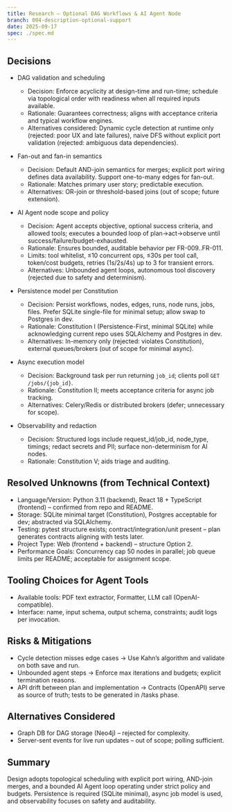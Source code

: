 ```yaml
---
title: Research – Optional DAG Workflows & AI Agent Node
branch: 004-description-optional-support
date: 2025-09-17
spec: ./spec.md
---
```


## Decisions

- DAG validation and scheduling
  - Decision: Enforce acyclicity at design-time and run-time; schedule via topological order with readiness when all required inputs available.
  - Rationale: Guarantees correctness; aligns with acceptance criteria and typical workflow engines.
  - Alternatives considered: Dynamic cycle detection at runtime only (rejected: poor UX and late failures), naive DFS without explicit port validation (rejected: ambiguous data dependencies).

- Fan-out and fan-in semantics
  - Decision: Default AND-join semantics for merges; explicit port wiring defines data availability. Support one-to-many edges for fan-out.
  - Rationale: Matches primary user story; predictable execution.
  - Alternatives: OR-join or threshold-based joins (out of scope; future extension).

- AI Agent node scope and policy
  - Decision: Agent accepts objective, optional success criteria, and allowed tools; executes a bounded loop of plan→act→observe until success/failure/budget-exhausted.
  - Rationale: Ensures bounded, auditable behavior per FR-009..FR-011.
  - Limits: tool whitelist, ≤10 concurrent ops, ≤30s per tool call, token/cost budgets, retries (1s/2s/4s) up to 3 for transient errors.
  - Alternatives: Unbounded agent loops, autonomous tool discovery (rejected due to safety and determinism).

- Persistence model per Constitution
  - Decision: Persist workflows, nodes, edges, runs, node runs, jobs, files. Prefer SQLite single-file for minimal setup; allow swap to Postgres in dev.
  - Rationale: Constitution I (Persistence-First, minimal SQLite) while acknowledging current repo uses SQLAlchemy and Postgres in dev.
  - Alternatives: In-memory only (rejected: violates Constitution), external queues/brokers (out of scope for minimal async).

- Async execution model
  - Decision: Background task per run returning `job_id`; clients poll `GET /jobs/{job_id}`.
  - Rationale: Constitution II; meets acceptance criteria for async job tracking.
  - Alternatives: Celery/Redis or distributed brokers (defer; unnecessary for scope).

- Observability and redaction
  - Decision: Structured logs include request_id/job_id, node_type, timings; redact secrets and PII; surface non-determinism for AI nodes.
  - Rationale: Constitution V; aids triage and auditing.

## Resolved Unknowns (from Technical Context)

- Language/Version: Python 3.11 (backend), React 18 + TypeScript (frontend) – confirmed from repo and README.
- Storage: SQLite minimal target (Constitution), Postgres acceptable for dev; abstracted via SQLAlchemy.
- Testing: pytest structure exists; contract/integration/unit present – plan generates contracts aligning with tests later.
- Project Type: Web (frontend + backend) – structure Option 2.
- Performance Goals: Concurrency cap 50 nodes in parallel; job queue limits per README; acceptable for assignment scope.

## Tooling Choices for Agent Tools

- Available tools: PDF text extractor, Formatter, LLM call (OpenAI-compatible).
- Interface: name, input schema, output schema, constraints; audit logs per invocation.

## Risks & Mitigations

- Cycle detection misses edge cases → Use Kahn’s algorithm and validate on both save and run.
- Unbounded agent steps → Enforce max iterations and budgets; explicit termination reasons.
- API drift between plan and implementation → Contracts (OpenAPI) serve as source of truth; tests to be generated in /tasks phase.

## Alternatives Considered

- Graph DB for DAG storage (Neo4j) – rejected for complexity.
- Server-sent events for live run updates – out of scope; polling sufficient.

## Summary

Design adopts topological scheduling with explicit port wiring, AND-join merges, and a bounded AI Agent loop operating under strict policy and budgets. Persistence is required (SQLite minimal), async job model is used, and observability focuses on safety and auditability.


